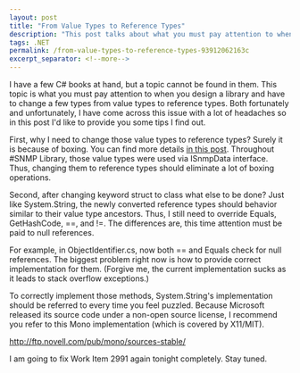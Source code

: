 ```yaml
---
layout: post
title: "From Value Types to Reference Types"
description: "This post talks about what you must pay attention to when you design a library and have to change a few types from value types to reference types."
tags: .NET
permalink: /from-value-types-to-reference-types-93912062163c
excerpt_separator: <!--more-->
---
```

I have a few C# books at hand, but a topic cannot be found in them. This topic is what you must pay attention to when you design a library and have to change a few types from value types to reference types. Both fortunately and unfortunately, I have come across this issue with a lot of headaches so in this post I'd like to provide you some tips I find out.
<!--more-->

First, why I need to change those value types to reference types? Surely it is because of boxing. You can find more details [in this post](/snmp-design-locating-boxing-the-standard-way-13eb1cecfd6b). Throughout #SNMP Library, those value types were used via ISnmpData interface. Thus, changing them to reference types should eliminate a lot of boxing operations.

Second, after changing keyword struct to class what else to be done? Just like System.String, the newly converted reference types should behavior similar to their value type ancestors. Thus, I still need to override Equals, GetHashCode, ==, and !=. The differences are, this time attention must be paid to null references.

For example, in ObjectIdentifier.cs, now both == and Equals check for null references. The biggest problem right now is how to provide correct implementation for them. (Forgive me, the current implementation sucks as it leads to stack overflow exceptions.)

To correctly implement those methods, System.String's implementation should be referred to every time you feel puzzled. Because Microsoft released its source code under a non-open source license, I recommend you refer to this Mono implementation (which is covered by X11/MIT).

http://ftp.novell.com/pub/mono/sources-stable/

I am going to fix Work Item 2991 again tonight completely. Stay tuned.
